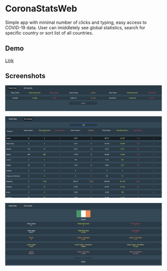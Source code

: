 # CoronaStatsWeb
Simple app with minimal number of clicks and typing, easy access to COVID-19 data. User can imiddletely see global statistics, search for specific country or sort list of all countries.

## Demo
[Link](https://coronastats-bc615.web.app)

## Screenshots
![](https://github.com/martinm/CoronaStats-web/blob/master/ss/ss1.png)

![](https://github.com/martinm/CoronaStats-web/blob/master/ss/ss2.png)

![](https://github.com/martinm/CoronaStats-web/blob/master/ss/ss3.png)
